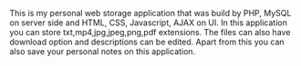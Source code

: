 This is my personal web storage application that was build by PHP, MySQL on server side and HTML, CSS, Javascript, AJAX on UI. In this application you can store txt,mp4,jpg,jpeg,png,pdf extensions. The files can also have download option and descriptions can be edited. Apart from this you can also save your personal notes on this application.  
